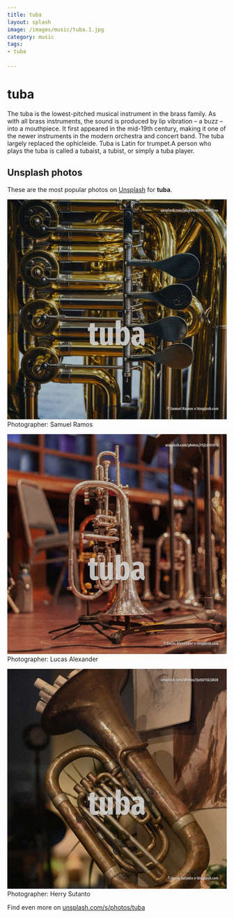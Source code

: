 ```yaml
---
title: tuba
layout: splash
image: /images/music/tuba.1.jpg
category: music
tags:
- tuba

---
```

# tuba

The tuba  is the lowest-pitched musical instrument in the brass family.
As with all brass instruments, the sound is produced by lip vibration – a buzz – into a mouthpiece.
It first appeared in the mid-19th century, making it one of the newer instruments in the modern 
orchestra and concert band.
The tuba largely replaced the ophicleide.
Tuba is Latin for trumpet.A person who plays the tuba is called a tubaist, a tubist, or simply a 
tuba player.

 
## Unsplash photos
These are the most popular photos on [Unsplash](https://unsplash.com) for **tuba**.
 
![tuba](/images/music/tuba.1.jpg)
Photographer:  Samuel Ramos
 
![tuba](/images/music/tuba.2.jpg)
Photographer:  Lucas Alexander
 
![tuba](/images/music/tuba.3.jpg)
Photographer:  Herry Sutanto
 
Find even more on [unsplash.com/s/photos/tuba](https://unsplash.com/s/photos/tuba)
 
